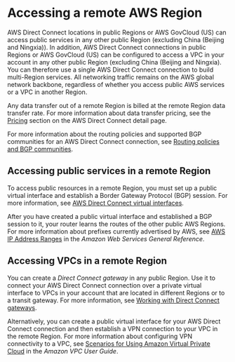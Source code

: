 # Accessing a remote AWS Region<a name="remote_regions"></a>

AWS Direct Connect locations in public Regions or AWS GovCloud \(US\) can access public services in any other public Region \(excluding China \(Beijing and Ningxia\)\)\. In addition, AWS Direct Connect connections in public Regions or AWS GovCloud \(US\) can be configured to access a VPC in your account in any other public Region \(excluding China \(Beijing and Ningxia\)\. You can therefore use a single AWS Direct Connect connection to build multi\-Region services\. All networking traffic remains on the AWS global network backbone, regardless of whether you access public AWS services or a VPC in another Region\.

Any data transfer out of a remote Region is billed at the remote Region data transfer rate\. For more information about data transfer pricing, see the [Pricing](http://aws.amazon.com/directconnect/pricing/) section on the AWS Direct Connect detail page\.

For more information about the routing policies and supported BGP communities for an AWS Direct Connect connection, see [Routing policies and BGP communities](routing-and-bgp.md)\.

## Accessing public services in a remote Region<a name="inter-region-public"></a>

To access public resources in a remote Region, you must set up a public virtual interface and establish a Border Gateway Protocol \(BGP\) session\. For more information, see [AWS Direct Connect virtual interfaces](WorkingWithVirtualInterfaces.md)\.

After you have created a public virtual interface and established a BGP session to it, your router learns the routes of the other public AWS Regions\. For more information about prefixes currently advertised by AWS, see [AWS IP Address Ranges](https://docs.aws.amazon.com/general/latest/gr/aws-ip-ranges.html) in the *Amazon Web Services General Reference*\.

## Accessing VPCs in a remote Region<a name="inter-region-private"></a>

You can create a *Direct Connect gateway* in any public Region\. Use it to connect your AWS Direct Connect connection over a private virtual interface to VPCs in your account that are located in different Regions or to a transit gateway\. For more information, see [Working with Direct Connect gateways](direct-connect-gateways.md)\.

Alternatively, you can create a public virtual interface for your AWS Direct Connect connection and then establish a VPN connection to your VPC in the remote Region\. For more information about configuring VPN connectivity to a VPC, see [Scenarios for Using Amazon Virtual Private Cloud](https://docs.aws.amazon.com/vpc/latest/userguide/VPC_Scenarios.html) in the *Amazon VPC User Guide*\. 